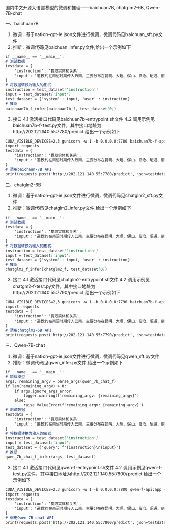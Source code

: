国内中文开源大语言模型的微调和推理——baichuan7B, chatglm2-6B, Qwen-7B-chat

一、baichuan7B
1. 微调：基于nation-gpt-ie.json文件进行微调，微调代码见baichuan_sft.py文件
2. 推断：微调代码见baichuan_infer.py文件,给出一个示例如下
```markdown
if __name__ == '__main__':
# 测试数据
testdata = {
    'instruction': '提取实体和关系',
    'input': '道教约在南诏时期传入云南，主要分布在昆明、大理、保山、临沧、昭通、丽江等\n地，为汉、白、彝、纳西、瑶等民族部分群众信仰；1950年前，全省有道观40余座，\n'
}
# 将数据转换为输入的形式
instruction = test_dataset['instruction']
input = test_dataset['input']
test_dataset = {'system' : input, 'user' : instruction}
# 推断
baichuan7b_f_infer(baichuan7b_f, test_dataset[0])

```
3. 接口
    4.1 激活接口代码见baichuan7b-entrypoint.sh文件
    4.2 调用示例见baichuan7b-f-test.py文件，其中接口地址为http://202.121.140.55:7780/predict
    给出一个示例如下
```markdown
CUDA_VISIBLE_DEVICES=2,3 gunicorn -w 1 -b 0.0.0.0:7780 baichuan7b-f-api:app --timeout 300
import requests
testdata = {
    'instruction': '提取实体和关系',
    'input': '道教约在南诏时期传入云南，主要分布在昆明、大理、保山、临沧、昭通、丽江等\n地，为汉、白、彝、纳西、瑶等民族部分群众信仰；1950年前，全省有道观40余座，\n'
}
# 调用baichaun-7B API
print(requests.post('http://202.121.140.55:7780/predict', json=testdata, timeout=300).json())

```

二、chatglm2-6B
1. 微调：基于nation-gpt-ie.json文件进行微调，微调代码见chatglm2_sft.py文件
2. 推断：微调代码见chatglm2_infer.py文件,给出一个示例如下
```markdown
if __name__ == '__main__':
# 测试数据
testdata = {
    'instruction': '提取实体和关系',
    'input': '道教约在南诏时期传入云南，主要分布在昆明、大理、保山、临沧、昭通、丽江等\n地，为汉、白、彝、纳西、瑶等民族部分群众信仰；1950年前，全省有道观40余座，\n'
}
# 将数据转换为输入的形式
instruction = test_dataset['instruction']
input = test_dataset['input']
test_dataset = {'system' : input, 'user' : instruction}
# 推断
chatglm2_f_infer(chatglm2_f, test_dataset[0])

```
3. 接口
    4.1 激活接口代码见chatglm2-entrypoint.sh文件
    4.2 调用示例见chatgm2-f-test.py文件，其中接口地址为http://202.121.140.55:7790/predict
    给出一个示例如下
```markdown
CUDA_VISIBLE_DEVICES=2,3 gunicorn -w 1 -b 0.0.0.0:7790 baichuan7b-f-api:app --timeout 300
import requests
testdata = {
    'instruction': '提取实体和关系',
    'input': '道教约在南诏时期传入云南，主要分布在昆明、大理、保山、临沧、昭通、丽江等\n地，为汉、白、彝、纳西、瑶等民族部分群众信仰；1950年前，全省有道观40余座，\n'
}
# 调用chatglm2-6B API
print(requests.post('http://202.121.140.55:7790/predict', json=testdata, timeout=300).json())

```

三、Qwen-7B-chat
1. 微调：基于nation-gpt-ie.json文件进行微调，微调代码见qwen_sft.py文件
2. 推断：微调代码见qwen_infer.py文件,给出一个示例如下
```markdown
if __name__ == '__main__':
# 加载模型
args, remaining_argv = parse_args(qwen_7b_chat_f)
if len(remaining_argv) > 0:
    if args.ignore_args_error:
        logger.warning(f'remaining_argv: {remaining_argv}')
    else:
        raise ValueError(f'remaining_argv: {remaining_argv}')
# 测试数据
testdata = {
    'instruction': '提取实体和关系',
    'input': '道教约在南诏时期传入云南，主要分布在昆明、大理、保山、临沧、昭通、丽江等\n地，为汉、白、彝、纳西、瑶等民族部分群众信仰；1950年前，全省有道观40余座，\n'
}
# 将数据转换为输入的形式
instruction = test_dataset['instruction']
input = test_dataset['input']
test_dataset = {'query': f'{instruction}\n{input}'}
# 推断
qwen_7b_chat_f_infer(args, test_dataset)

```
3. 接口
    4.1 激活接口代码见qwen-f-entrypoint.sh文件
    4.2 调用示例见qwen-f-test.py文件，其中接口地址为http://202.121.140.55:7800/predict
    给出一个示例如下
```markdown
CUDA_VISIBLE_DEVICES=2,3 gunicorn -w 1 -b 0.0.0.0:7800 qwen-f-api:app --timeout 300
import requests
testdata = {
    'instruction': '提取实体和关系',
    'input': '道教约在南诏时期传入云南，主要分布在昆明、大理、保山、临沧、昭通、丽江等\n地，为汉、白、彝、纳西、瑶等民族部分群众信仰；1950年前，全省有道观40余座，\n'
}
# 调用Qwen-7B-chat API
print(requests.post('http://202.121.140.55:7800/predict', json=testdata, timeout=300).json())

```
